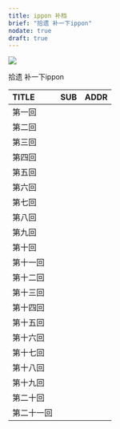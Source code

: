 ```yaml
---
title: ippon 补档
brief: "拾遗 补一下ippon"
nodate: true
draft: true
---
```

![](https://i.imgur.com/aPevZwG.png)



拾遗 补一下ippon

|TITLE                        |SUB               |ADDR
|:----------------------------|:-----------------|:------
|第一回||
|第二回||
|第三回||
|第四回||
|第五回||
|第六回||
|第七回||
|第八回||
|第九回||
|第十回||
|第十一回||
|第十二回||
|第十三回||
|第十四回||
|第十五回||
|第十六回||
|第十七回||
|第十八回||
|第十九回||
|第二十回||
|第二十一回||

